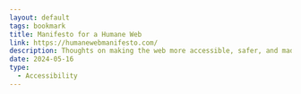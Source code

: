```yaml
---
layout: default
tags: bookmark
title: Manifesto for a Humane Web
link: https://humanewebmanifesto.com/
description: Thoughts on making the web more accessible, safer, and made for people
date: 2024-05-16
type:
  - Accessibility
---
```

